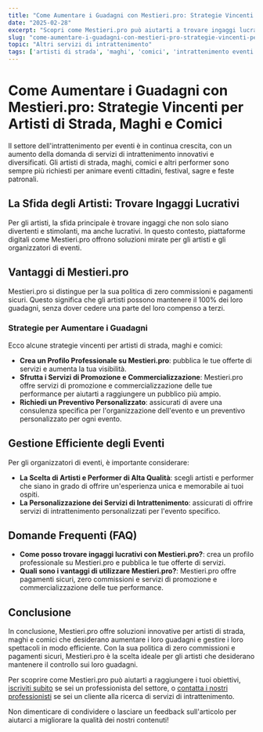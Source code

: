 ```yaml
---
title: "Come Aumentare i Guadagni con Mestieri.pro: Strategie Vincenti per Artisti di Strada, Maghi e Comici"
date: "2025-02-28"
excerpt: "Scopri come Mestieri.pro può aiutarti a trovare ingaggi lucrativi e a gestire i tuoi spettacoli in modo efficiente, con pagamenti sicuri e zero commissioni."
slug: "come-aumentare-i-guadagni-con-mestieri-pro-strategie-vincenti-per-artisti-di-strada-maghi-e-comici"
topic: "Altri servizi di intrattenimento"
tags: ['artisti di strada', 'maghi', 'comici', 'intrattenimento eventi', 'Mestieri.pro']
---
```

# Come Aumentare i Guadagni con Mestieri.pro: Strategie Vincenti per Artisti di Strada, Maghi e Comici

Il settore dell'intrattenimento per eventi è in continua crescita, con un aumento della domanda di servizi di intrattenimento innovativi e diversificati. Gli artisti di strada, maghi, comici e altri performer sono sempre più richiesti per animare eventi cittadini, festival, sagre e feste patronali.

## La Sfida degli Artisti: Trovare Ingaggi Lucrativi

Per gli artisti, la sfida principale è trovare ingaggi che non solo siano divertenti e stimolanti, ma anche lucrativi. In questo contesto, piattaforme digitali come Mestieri.pro offrono soluzioni mirate per gli artisti e gli organizzatori di eventi.

## Vantaggi di Mestieri.pro

Mestieri.pro si distingue per la sua politica di zero commissioni e pagamenti sicuri. Questo significa che gli artisti possono mantenere il 100% dei loro guadagni, senza dover cedere una parte del loro compenso a terzi.

### Strategie per Aumentare i Guadagni

Ecco alcune strategie vincenti per artisti di strada, maghi e comici:

* **Crea un Profilo Professionale su Mestieri.pro**: pubblica le tue offerte di servizi e aumenta la tua visibilità.
* **Sfrutta i Servizi di Promozione e Commercializzazione**: Mestieri.pro offre servizi di promozione e commercializzazione delle tue performance per aiutarti a raggiungere un pubblico più ampio.
* **Richiedi un Preventivo Personalizzato**: assicurati di avere una consulenza specifica per l'organizzazione dell'evento e un preventivo personalizzato per ogni evento.

## Gestione Efficiente degli Eventi

Per gli organizzatori di eventi, è importante considerare:

* **La Scelta di Artisti e Performer di Alta Qualità**: scegli artisti e performer che siano in grado di offrire un'esperienza unica e memorabile ai tuoi ospiti.
* **La Personalizzazione dei Servizi di Intrattenimento**: assicurati di offrire servizi di intrattenimento personalizzati per l'evento specifico.

## Domande Frequenti (FAQ)

* **Come posso trovare ingaggi lucrativi con Mestieri.pro?**: crea un profilo professionale su Mestieri.pro e pubblica le tue offerte di servizi.
* **Quali sono i vantaggi di utilizzare Mestieri.pro?**: Mestieri.pro offre pagamenti sicuri, zero commissioni e servizi di promozione e commercializzazione delle tue performance.

## Conclusione

In conclusione, Mestieri.pro offre soluzioni innovative per artisti di strada, maghi e comici che desiderano aumentare i loro guadagni e gestire i loro spettacoli in modo efficiente. Con la sua politica di zero commissioni e pagamenti sicuri, Mestieri.pro è la scelta ideale per gli artisti che desiderano mantenere il controllo sui loro guadagni. 

Per scoprire come Mestieri.pro può aiutarti a raggiungere i tuoi obiettivi, [iscriviti subito](https://mestieri.pro/info) se sei un professionista del settore, o [contatta i nostri professionisti](https://mestieri.pro) se sei un cliente alla ricerca di servizi di intrattenimento.

Non dimenticare di condividere o lasciare un feedback sull'articolo per aiutarci a migliorare la qualità dei nostri contenuti!